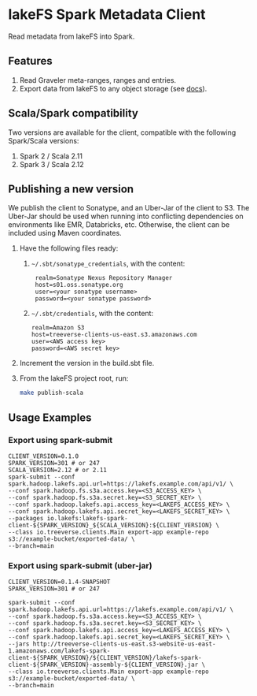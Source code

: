 # lakeFS Spark Metadata Client

Read metadata from lakeFS into Spark.

## Features

1. Read Graveler meta-ranges, ranges and entries.
1. Export data from lakeFS to any object storage (see [docs](https://docs.lakefs.io/reference/export.html)).

## Scala/Spark compatibility

Two versions are available for the client, compatible with the following Spark/Scala versions:
1. Spark 2 / Scala 2.11
1. Spark 3 / Scala 2.12

## Publishing a new version

We publish the client to Sonatype, and an Uber-Jar of the client to S3.
The Uber-Jar should be used when running into conflicting dependencies on environments like EMR, Databricks, etc.
Otherwise, the client can be included using Maven coordinates.

1. Have the following files ready:

   1. `~/.sbt/sonatype_credentials`, with the content:
      ```
       realm=Sonatype Nexus Repository Manager
       host=s01.oss.sonatype.org
       user=<your sonatype username>
       password=<your sonatype password>
      ```

   1. `~/.sbt/credentials`, with the content:
      ```
      realm=Amazon S3
      host=treeverse-clients-us-east.s3.amazonaws.com
      user=<AWS access key>
      password=<AWS secret key>
      ```
1. Increment the version in the build.sbt file.

1. From the lakeFS project root, run:
   ```bash
   make publish-scala
   ```
   
## Usage Examples
### Export using spark-submit
```
CLIENT_VERSION=0.1.0
SPARK_VERSION=301 # or 247
SCALA_VERSION=2.12 # or 2.11
spark-submit --conf spark.hadoop.lakefs.api.url=https://lakefs.example.com/api/v1/ \
--conf spark.hadoop.fs.s3a.access.key=<S3_ACCESS_KEY> \
--conf spark.hadoop.fs.s3a.secret.key=<S3_SECRET_KEY> \
--conf spark.hadoop.lakefs.api.access_key=<LAKEFS_ACCESS_KEY> \
--conf spark.hadoop.lakefs.api.secret_key=<LAKEFS_SECRET_KEY> \
--packages io.lakefs:lakefs-spark-client-${SPARK_VERSION}_${SCALA_VERSION}:${CLIENT_VERSION} \
--class io.treeverse.clients.Main export-app example-repo s3://example-bucket/exported-data/ \
--branch=main
```

### Export using spark-submit (uber-jar)
```
CLIENT_VERSION=0.1.4-SNAPSHOT
SPARK_VERSION=301 # or 247

spark-submit --conf spark.hadoop.lakefs.api.url=https://lakefs.example.com/api/v1/ \
--conf spark.hadoop.fs.s3a.access.key=<S3_ACCESS_KEY> \
--conf spark.hadoop.fs.s3a.secret.key=<S3_SECRET_KEY> \
--conf spark.hadoop.lakefs.api.access_key=<LAKEFS_ACCESS_KEY> \
--conf spark.hadoop.lakefs.api.secret_key=<LAKEFS_SECRET_KEY> \
--jars http://treeverse-clients-us-east.s3-website-us-east-1.amazonaws.com/lakefs-spark-client-${SPARK_VERSION}/${CLIENT_VERSION}/lakefs-spark-client-${SPARK_VERSION}-assembly-${CLIENT_VERSION}.jar \
--class io.treeverse.clients.Main export-app example-repo s3://example-bucket/exported-data/ \
--branch=main
```
